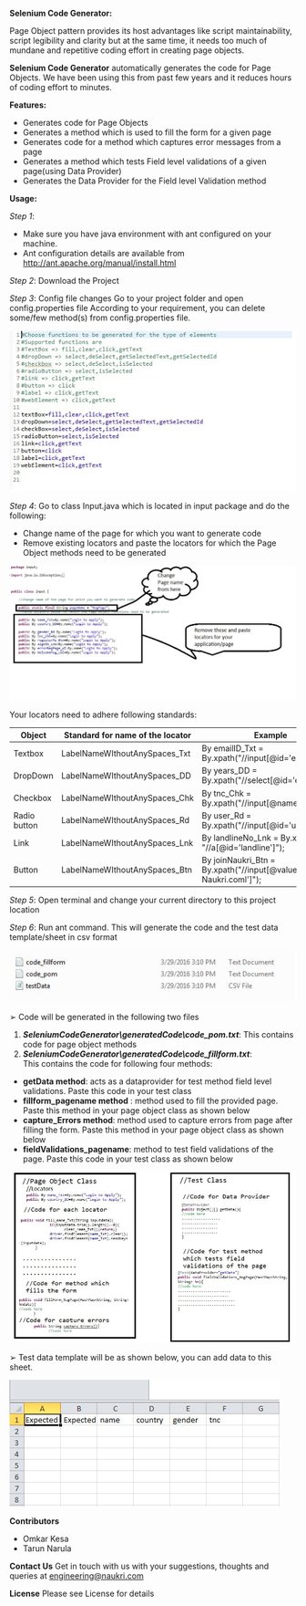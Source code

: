 **Selenium Code Generator:**

Page Object pattern provides its host advantages like script maintainability, script legibility and clarity but at the same time, it needs too much of mundane and repetitive coding effort in creating page objects.

**Selenium Code Generator** automatically generates the code for Page Objects. We have been using this from past few years and it reduces hours of coding effort to minutes.

**Features:**

* Generates code for Page Objects
* Generates a method which is used to fill the form for a given page
* Generates code for a method which captures error messages from a page
* Generates a method which tests Field level validations of  a given page(using Data Provider)
* Generates the Data Provider  for the Field level Validation method 

**Usage:**

*Step 1*:

* Make sure you have java environment with ant configured on your machine.
* Ant configuration details are available from http://ant.apache.org/manual/install.html

*Step 2*: Download the Project

*Step 3*: Config file changes
Go to your project folder and open config.properties file
According to your requirement, you can delete some/few method(s)  from config.properties file.

![ScreenShot](images/configstep1.jpg)

*Step 4*:
 Go to class Input.java which is located in input package and do the following:

* Change name of the page for which you want to generate code
* Remove existing locators and paste the locators for which the Page Object methods  need to be generated

![ScreenShot](images/inputstep2.jpg)


Your locators need to adhere following standards:

| Object  | Standard for name of the locator | Example |
| ------------- | ------------- | ------------- |
| Textbox  | LabelNameWIthoutAnySpaces_Txt  | By emailID_Txt = By.xpath("//input[@id='email']");  |
| DropDown  | LabelNameWIthoutAnySpaces_DD  | By years_DD = By.xpath("//select[@id='expyear']");  |
| Checkbox  | LabelNameWIthoutAnySpaces_Chk  | By tnc_Chk = By.xpath("//input[@name='tnc']");  |
| Radio button  | LabelNameWIthoutAnySpaces_Rd  | By user_Rd =   By.xpath("//input[@id='user'])";  |
| Link  | LabelNameWIthoutAnySpaces_Lnk  | By landlineNo_Lnk = By.xpath( "//a[@id='landline']");  |
| Button  | LabelNameWIthoutAnySpaces_Btn  | By joinNaukri_Btn =  By.xpath("//input[@value='Join Naukri.coml']");  |

*Step 5*:  Open terminal and change your current directory to this project location

*Step 6*: Run ant command. 
This will generate the code and the test data template/sheet in csv format

![ScreenShot](images/filesstep3.jpg)

➢	Code will be generated in the following two files

1. ***SeleniumCodeGenerator\generatedCode\code_pom.txt***: 
This contains code for page object methods 
2. ***SeleniumCodeGenerator\generatedCode\code_fillform.txt***:  
This contains the code for following four methods:
 * **getData method**: acts as a dataprovider for test method field level validations. Paste this code in your test class
 * **fillform_pagename method** : method used to fill the provided page.
Paste this method in your page object class as shown below
 * **capture_Errors method**: method used to capture errors from page after filling the form. Paste this method in your page object class as shown below
 * **fieldValidations_pagename**: method to test field validations of the page. 
Paste this code in your test class as shown below


![ScreenShot](images/classstep4.jpg)


➢	Test data template will be as shown below, you can add data to this sheet.

![ScreenShot](images/csvstep5.jpg)

**Contributors**

* Omkar Kesa
* Tarun Narula

**Contact Us**
Get in touch with us with your suggestions, thoughts and queries at engineering@naukri.com

**License**
Please see License for details